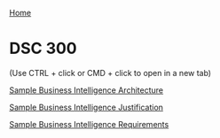 [Home](https://llmechling.github.io/lara_mechling.github.io/)

# DSC 300

(Use CTRL + click or CMD + click to open in a new tab)

[Sample Business Intelligence Architecture](https://llmechling.github.io/lara_mechling.github.io/dsc_300_sample_bi_architecture.pdf)

[Sample Business Intelligence Justification](https://llmechling.github.io/lara_mechling.github.io/dsc_300_sample_bi_justification.pdf)

[Sample Business Intelligence Requirements](https://llmechling.github.io/lara_mechling.github.io/dsc_300_sample_bi_requirements.pdf)
